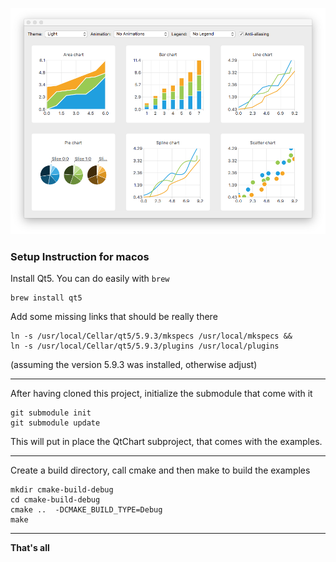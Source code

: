 ![charts](images/charts.png)

### Setup Instruction for macos 

Install Qt5. You can do easily with `brew`

```
brew install qt5
```

Add some missing links that should be really there

```
ln -s /usr/local/Cellar/qt5/5.9.3/mkspecs /usr/local/mkspecs &&
ln -s /usr/local/Cellar/qt5/5.9.3/plugins /usr/local/plugins
```
(assuming the version 5.9.3 was installed, otherwise adjust)


----
After having cloned this project, initialize the submodule that come with it

```
git submodule init
git submodule update
```
This will put in place the QtChart subproject, that comes with the examples.

----
Create a build directory, call cmake and then make to build the examples

```
mkdir cmake-build-debug
cd cmake-build-debug
cmake ..  -DCMAKE_BUILD_TYPE=Debug 
make
```

---

**That's all**